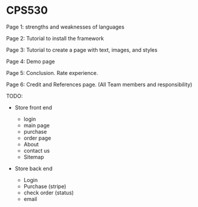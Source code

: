 # CPS530
Page 1: strengths and weaknesses of languages

Page 2: Tutorial to install the framework

Page 3: Tutorial to create a page with text, images, and styles

Page 4: Demo page

Page 5: Conclusion. Rate experience. 

Page 6: Credit and References page. (All Team members and responsibility)

TODO:

- Store front end
    - login
    - main page
    - purchase
    - order page
    - About
    - contact us
    - Sitemap

- Store back end
    - Login
    - Purchase (stripe)
    - check order (status)
    - email
